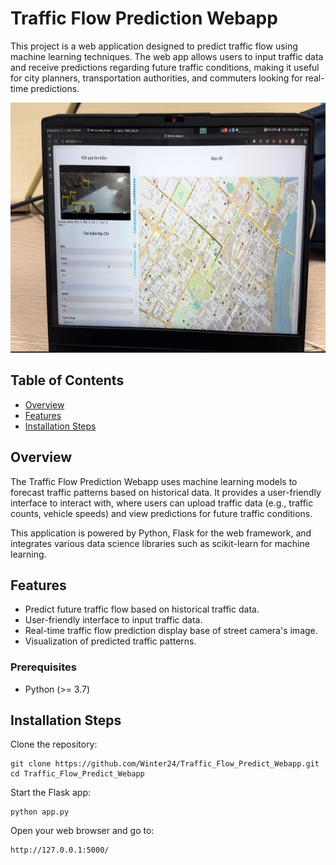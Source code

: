 # Traffic Flow Prediction Webapp

This project is a web application designed to predict traffic flow using machine learning techniques. The web app allows users to input traffic data and receive predictions regarding future traffic conditions, making it useful for city planners, transportation authorities, and commuters looking for real-time predictions.

<p align="center">
  <img src="https://github.com/Winter24/Traffic_Flow_Predict_Webapp/blob/main/ima.jpg" alt="Centered image" width="600" height="400" />
</p>

## Table of Contents

- [Overview](#overview)
- [Features](#features)
- [Installation Steps](#installation_steps)

## Overview

The Traffic Flow Prediction Webapp uses machine learning models to forecast traffic patterns based on historical data. It provides a user-friendly interface to interact with, where users can upload traffic data (e.g., traffic counts, vehicle speeds) and view predictions for future traffic conditions.

This application is powered by Python, Flask for the web framework, and integrates various data science libraries such as scikit-learn for machine learning.

## Features

- Predict future traffic flow based on historical traffic data.
- User-friendly interface to input traffic data.
- Real-time traffic flow prediction display base of street camera's image.
- Visualization of predicted traffic patterns.

### Prerequisites
- Python (>= 3.7)

## Installation Steps

Clone the repository:
```
git clone https://github.com/Winter24/Traffic_Flow_Predict_Webapp.git
cd Traffic_Flow_Predict_Webapp
```

Start the Flask app:
```
python app.py
```

Open your web browser and go to:
```
http://127.0.0.1:5000/
```
